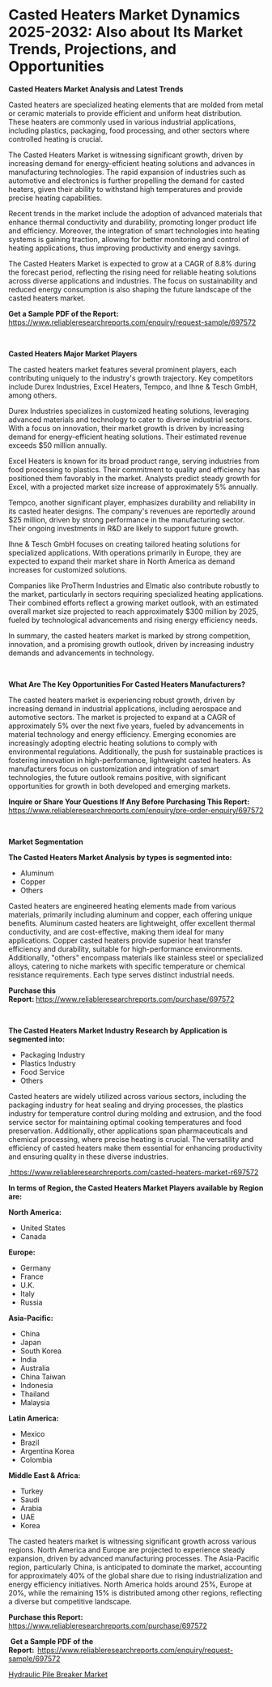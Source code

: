 <p><h1>Casted Heaters Market Dynamics 2025-2032: Also about Its Market Trends, Projections, and Opportunities</h1></p><p><strong>Casted Heaters Market Analysis and Latest Trends</strong></p>
<p><p>Casted heaters are specialized heating elements that are molded from metal or ceramic materials to provide efficient and uniform heat distribution. These heaters are commonly used in various industrial applications, including plastics, packaging, food processing, and other sectors where controlled heating is crucial.</p><p>The Casted Heaters Market is witnessing significant growth, driven by increasing demand for energy-efficient heating solutions and advances in manufacturing technologies. The rapid expansion of industries such as automotive and electronics is further propelling the demand for casted heaters, given their ability to withstand high temperatures and provide precise heating capabilities. </p><p>Recent trends in the market include the adoption of advanced materials that enhance thermal conductivity and durability, promoting longer product life and efficiency. Moreover, the integration of smart technologies into heating systems is gaining traction, allowing for better monitoring and control of heating applications, thus improving productivity and energy savings.</p><p>The Casted Heaters Market is expected to grow at a CAGR of 8.8% during the forecast period, reflecting the rising need for reliable heating solutions across diverse applications and industries. The focus on sustainability and reduced energy consumption is also shaping the future landscape of the casted heaters market.</p></p>
<p><strong>Get a Sample PDF of the Report:&nbsp;</strong> <a href="https://www.reliableresearchreports.com/enquiry/request-sample/697572?utm_campaign=2380&utm_medium=2&utm_source=Github&utm_content=ia&utm_term=17022025&utm_id=casted-heaters">https://www.reliableresearchreports.com/enquiry/request-sample/697572</a></p>
<p>&nbsp;</p>
<p><strong>Casted Heaters Major Market Players</strong></p>
<p><p>The casted heaters market features several prominent players, each contributing uniquely to the industry's growth trajectory. Key competitors include Durex Industries, Excel Heaters, Tempco, and Ihne & Tesch GmbH, among others.</p><p>Durex Industries specializes in customized heating solutions, leveraging advanced materials and technology to cater to diverse industrial sectors. With a focus on innovation, their market growth is driven by increasing demand for energy-efficient heating solutions. Their estimated revenue exceeds $50 million annually.</p><p>Excel Heaters is known for its broad product range, serving industries from food processing to plastics. Their commitment to quality and efficiency has positioned them favorably in the market. Analysts predict steady growth for Excel, with a projected market size increase of approximately 5% annually.</p><p>Tempco, another significant player, emphasizes durability and reliability in its casted heater designs. The company's revenues are reportedly around $25 million, driven by strong performance in the manufacturing sector. Their ongoing investments in R&D are likely to support future growth.</p><p>Ihne & Tesch GmbH focuses on creating tailored heating solutions for specialized applications. With operations primarily in Europe, they are expected to expand their market share in North America as demand increases for customized solutions.</p><p>Companies like ProTherm Industries and Elmatic also contribute robustly to the market, particularly in sectors requiring specialized heating applications. Their combined efforts reflect a growing market outlook, with an estimated overall market size projected to reach approximately $300 million by 2025, fueled by technological advancements and rising energy efficiency needs.</p><p>In summary, the casted heaters market is marked by strong competition, innovation, and a promising growth outlook, driven by increasing industry demands and advancements in technology.</p></p>
<p>&nbsp;</p>
<p><strong>What Are The Key Opportunities For Casted Heaters Manufacturers?</strong></p>
<p><p>The casted heaters market is experiencing robust growth, driven by increasing demand in industrial applications, including aerospace and automotive sectors. The market is projected to expand at a CAGR of approximately 5% over the next five years, fueled by advancements in material technology and energy efficiency. Emerging economies are increasingly adopting electric heating solutions to comply with environmental regulations. Additionally, the push for sustainable practices is fostering innovation in high-performance, lightweight casted heaters. As manufacturers focus on customization and integration of smart technologies, the future outlook remains positive, with significant opportunities for growth in both developed and emerging markets.</p></p>
<p><strong>Inquire or Share Your Questions If Any Before Purchasing This Report:</strong> <a href="https://www.reliableresearchreports.com/enquiry/pre-order-enquiry/697572?utm_campaign=2380&utm_medium=2&utm_source=Github&utm_content=ia&utm_term=17022025&utm_id=casted-heaters">https://www.reliableresearchreports.com/enquiry/pre-order-enquiry/697572</a></p>
<p>&nbsp;</p>
<p><strong>Market Segmentation</strong></p>
<p><strong>The Casted Heaters Market Analysis by types is segmented into:</strong></p>
<p><ul><li>Aluminum</li><li>Copper</li><li>Others</li></ul></p>
<p><p>Casted heaters are engineered heating elements made from various materials, primarily including aluminum and copper, each offering unique benefits. Aluminum casted heaters are lightweight, offer excellent thermal conductivity, and are cost-effective, making them ideal for many applications. Copper casted heaters provide superior heat transfer efficiency and durability, suitable for high-performance environments. Additionally, "others" encompass materials like stainless steel or specialized alloys, catering to niche markets with specific temperature or chemical resistance requirements. Each type serves distinct industrial needs.</p></p>
<p><strong>Purchase this Report:&nbsp;</strong><a href="https://www.reliableresearchreports.com/purchase/697572?utm_campaign=2380&utm_medium=2&utm_source=Github&utm_content=ia&utm_term=17022025&utm_id=casted-heaters">https://www.reliableresearchreports.com/purchase/697572</a></p>
<p>&nbsp;</p>
<p><strong>The Casted Heaters Market Industry Research by Application is segmented into:</strong></p>
<p><ul><li>Packaging Industry</li><li>Plastics Industry</li><li>Food Service</li><li>Others</li></ul></p>
<p><p>Casted heaters are widely utilized across various sectors, including the packaging industry for heat sealing and drying processes, the plastics industry for temperature control during molding and extrusion, and the food service sector for maintaining optimal cooking temperatures and food preservation. Additionally, other applications span pharmaceuticals and chemical processing, where precise heating is crucial. The versatility and efficiency of casted heaters make them essential for enhancing productivity and ensuring quality in these diverse industries.</p></p>
<p><a href="https://www.reliableresearchreports.com/casted-heaters-market-r697572?utm_campaign=2380&utm_medium=2&utm_source=Github&utm_content=ia&utm_term=17022025&utm_id=casted-heaters">&nbsp;https://www.reliableresearchreports.com/casted-heaters-market-r697572</a></p>
<p><strong>In terms of Region, the Casted Heaters Market Players available by Region are:</strong></p>
<p>
    <p> <strong> North America: </strong>
        <ul>
            <li>United States</li>
            <li>Canada</li>
        </ul>
        </p> 
    <p> <strong> Europe: </strong>
        <ul>
            <li>Germany</li>
            <li>France</li>
            <li>U.K.</li>
            <li>Italy</li>
            <li>Russia</li>
        </ul>
        </p> 
    <p> <strong> Asia-Pacific: </strong>
        <ul>
            <li>China</li>
            <li>Japan</li>
            <li>South Korea</li>
            <li>India</li>
            <li>Australia</li>
            <li>China Taiwan</li>
            <li>Indonesia</li>
            <li>Thailand</li>
            <li>Malaysia</li>
        </ul>
        </p> 
    <p> <strong> Latin America: </strong>
        <ul>
            <li>Mexico</li>
            <li>Brazil</li>
            <li>Argentina Korea</li>
            <li>Colombia</li>
        </ul>
        </p> 
    <p> <strong> Middle East & Africa: </strong>
        <ul>
            <li>Turkey</li>
            <li>Saudi</li>
            <li>Arabia</li>
            <li>UAE</li>
            <li>Korea</li>
        </ul>
    </p>
    </p>
<p><p>The casted heaters market is witnessing significant growth across various regions. North America and Europe are projected to experience steady expansion, driven by advanced manufacturing processes. The Asia-Pacific region, particularly China, is anticipated to dominate the market, accounting for approximately 40% of the global share due to rising industrialization and energy efficiency initiatives. North America holds around 25%, Europe at 20%, while the remaining 15% is distributed among other regions, reflecting a diverse but competitive landscape.</p></p>
<p><strong>Purchase this Report: </strong><a href="https://www.reliableresearchreports.com/purchase/697572?utm_campaign=2380&utm_medium=2&utm_source=Github&utm_content=ia&utm_term=17022025&utm_id=casted-heaters">https://www.reliableresearchreports.com/purchase/697572</a></p>
<p>&nbsp;<strong>Get a Sample PDF of the Report:&nbsp;&nbsp;</strong><a href="https://www.reliableresearchreports.com/enquiry/request-sample/697572?utm_campaign=2380&utm_medium=2&utm_source=Github&utm_content=ia&utm_term=17022025&utm_id=casted-heaters">https://www.reliableresearchreports.com/enquiry/request-sample/697572</a></p>
<p><strong></strong></p>
<p><p><a href="https://github.com/dolorespeddico90/Market-Research-Report-List-1/blob/main/hydraulic-pile-breaker-market.md?utm_campaign=2380&utm_medium=2&utm_source=Github&utm_content=ia&utm_term=17022025&utm_id=casted-heaters">Hydraulic Pile Breaker Market</a></p></p>